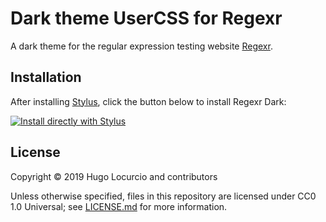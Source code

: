 # Dark theme UserCSS for Regexr

A dark theme for the regular expression testing website [Regexr](https://regexr.com).

## Installation

After installing [Stylus](https://github.com/openstyles/stylus), click the button below to install Regexr Dark:

[![Install directly with Stylus](https://img.shields.io/badge/Install%20directly%20with-Stylus-00adad.svg)](https://raw.githubusercontent.com/Calinou/regexr-dark/master/regexr-dark.user.css)

## License

Copyright © 2019 Hugo Locurcio and contributors

Unless otherwise specified, files in this repository are licensed under
CC0 1.0 Universal; see [LICENSE.md](LICENSE.md) for more information.
